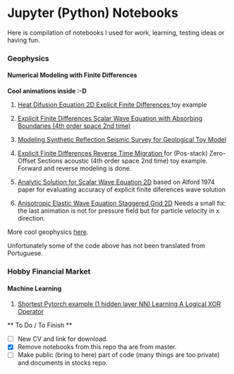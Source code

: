 Jupyter (Python) Notebooks
=========

Here is compilation of notebooks I used for work, learning, testing ideas or having fun.

### Geophysics
#### Numerical Modeling with Finite Differences  

**Cool animations inside :-D**

 1. [Heat Difusion Equation 2D Explicit Finite Differences ](http://nbviewer.jupyter.org/github/eusoubrasileiro/master/blob/master/Heat%20Diffusion%202D.ipynb) toy example

 2. [Explicit Finite Differences Scalar Wave Equation with Absorbing Boundaries (4th order space 2nd time)](http://nbviewer.jupyter.org/github/eusoubrasileiro/master/blob/master/Explicit%20Scalar%20Wave%202D.ipynb)

 3. [Modeling Synthetic Reflection Seismic Survey for Geological Toy Model](http://nbviewer.jupyter.org/github/eusoubrasileiro/master/blob/master/Synthetic_Shots_Simple_Acquisition_Pattern.ipynb)

 4. [Explicit Finite Differences Reverse Time Migration ](http://nbviewer.jupyter.org/github/eusoubrasileiro/master/blob/master/RTM%20Zero%20Offset.ipynb) for (Pos-stack) Zero-Offset Sections acoustic (4th order space 2nd time) toy example. Forward and reverse modeling is done.

 5. [Analytic Solution for Scalar Wave Equation 2D](https://nbviewer.jupyter.org/github/eusoubrasileiro/master/blob/master/Explicit%20Scalar%20Wave%202D%20and%20Analytic%20Solution.ipynb) based on Alford 1974 paper for evaluating accuracy of explicit finite diferences wave solution

 6. [Anisotropic Elastic Wave Equation Staggered Grid 2D](
https://nbviewer.jupyter.org/github/eusoubrasileiro/master/blob/master/Explicit%20Elastic%20Wave%202D%20-%20Staggered%20Grid.ipynb) Needs a small fix: the last animation is not for pressure field but for particle velocity in x direction.  

More cool geophysics [here](http://numericalearth.blogspot.com.br/).  

Unfortunately some of the code above has not been translated from Portuguese.

### Hobby Financial Market

#### Machine Learning

 1. [Shortest Pytorch example (1 hidden layer NN) Learning A Logical XOR Operator](https://nbviewer.jupyter.org/github/eusoubrasileiro/notebooks/blob/master/general/Pytorch%20Learning%20XOR%20Example.ipynb)

** To Do / To Finish **

-   [ ] New CV and link for download.
-   [x] Remove notebooks from this repo tha are from master.
-   [ ] Make public (bring to here) part of code (many things are too private) and documents  in stocks repo.
